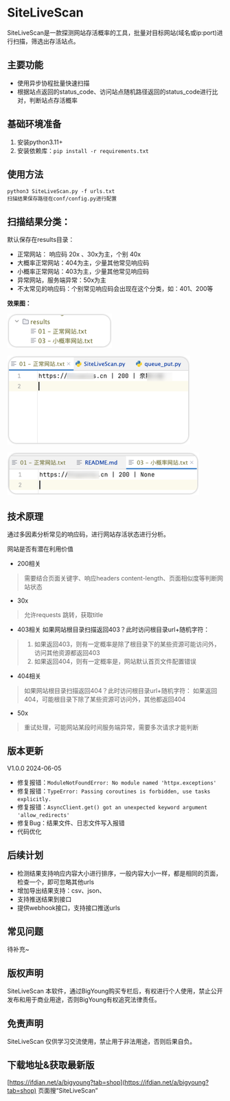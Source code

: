 # SiteLiveScan

SiteLiveScan是一款探测网站存活概率的工具，批量对目标网站(域名或ip:port)进行扫描，筛选出存活站点。

## 主要功能

- 使用异步协程批量快速扫描
- 根据站点返回的status_code、访问站点随机路径返回的status_code进行比对，判断站点存活概率

## 基础环境准备

1. 安装python3.11+
2. 安装依赖库：`pip install -r requirements.txt`

## 使用方法

```shell
python3 SiteLiveScan.py -f urls.txt
扫描结果保存路径在conf/config.py进行配置
```

## 扫描结果分类：

默认保存在results目录：

- 正常网站： 响应码 20x  、30x为主，个别 40x
- 大概率正常网站：404为主，少量其他常见响应码
- 小概率正常网站：403为主，少量其他常见响应码
- 异常网站，服务端异常：50x为主
- 不太常见的响应码：个别常见响应码会出现在这个分类，如：401、200等

**效果图：**

![image.png](img/1.png)

![image.png](img/2.png)

![image.png](img/3.png)

## 技术原理

通过多因素分析常见的响应码，进行网站存活状态进行分析。

网站是否有潜在利用价值

- 200相关

> 需要结合页面关键字、响应headers content-length、页面相似度等判断网站状态

- 30x

> 允许requests 跳转，获取title

- 403相关
  如果网站根目录扫描返回403？此时访问根目录url+随机字符：

> 1. 如果返回403，则有一定概率是除了根目录下的某些资源可能访问外，访问其他资源都返回403
> 2. 如果返回404，则有一定概率是，网站默认首页文件配置错误

- 404相关

> 如果网站根目录扫描返回404？此时访问根目录url+随机字符：
> 如果返回404，可能根目录下除了某些资源可访问外，其他都返回404

- 50x

> 重试处理，可能网站某段时间服务端异常，需要多次请求才能判断

## 版本更新

V1.0.0 2024-06-05

- 修复报错：`ModuleNotFoundError: No module named 'httpx.exceptions'`
- 修复报错：`TypeError: Passing coroutines is forbidden, use tasks explicitly.`
- 修复报错：`AsyncClient.get() got an unexpected keyword argument 'allow_redirects'`
- 修复Bug：结果文件、日志文件写入报错
- 代码优化

## 后续计划

- 检测结果支持响应内容大小进行排序，一般内容大小一样，都是相同的页面，检查一个，即可忽略其他urls
- 增加导出结果支持：csv、json、
- 支持推送结果到接口
- 提供webhook接口，支持接口推送urls

## 常见问题

待补充~

## 版权声明

SiteLiveScan 本软件，通过BigYoung购买专栏后，有权进行个人使用，禁止公开发布和用于商业用途，否则BigYoung有权追究法律责任。

## 免责声明

SiteLiveScan 仅供学习交流使用，禁止用于非法用途，否则后果自负。

## 下载地址&获取最新版

[https://ifdian.net/a/bigyoung?tab=shop](https://ifdian.net/a/bigyoung?tab=shop) 页面搜“SiteLiveScan”
